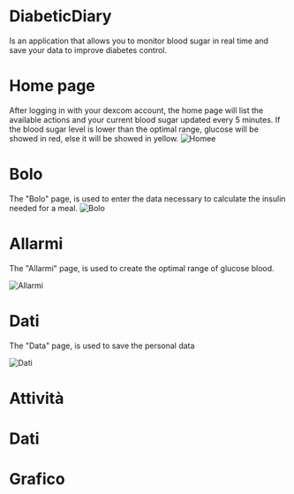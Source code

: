 # DiabeticDiary

Is an application that allows you to monitor blood sugar in real time and save your data to improve diabetes control.

# Home page

After logging in with your dexcom account, the home page will list the available actions and your current blood sugar updated every 5 minutes. If the blood sugar level is lower than the optimal range, glucose will be showed in red, else it will be showed in yellow.
![Homee](https://github.com/gianfra097/DiabeticDiary/assets/82977399/b8032aa7-2edc-4f5c-afc2-a59ff118df21)


# Bolo

The "Bolo" page, is used to enter the data necessary to calculate the insulin needed for a meal.
![Bolo](https://github.com/gianfra097/DiabeticDiary/assets/82977399/5edf81f6-cae8-4e07-a4fa-2829ba5a2de0)


# Allarmi

The "Allarmi" page, is used to create the optimal range of glucose blood.

![Allarmi](https://github.com/gianfra097/DiabeticDiary/assets/82977399/9ff53e37-1955-418d-9de3-4223b6a0cd42)

# Dati

The "Data" page, is used to save the personal data

![Dati](https://github.com/gianfra097/DiabeticDiary/assets/82977399/71ab159e-827c-4c2b-9e99-d26fa2617f2d)


# Attività

# Dati

# Grafico
